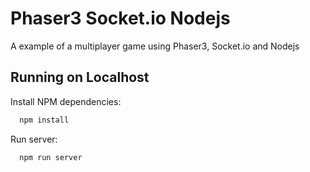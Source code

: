 
# Phaser3 Socket.io Nodejs

A example of a multiplayer game using Phaser3, Socket.io and Nodejs

## Running on Localhost

Install NPM dependencies:
```bash
  npm install
```

Run server:
```bash
  npm run server
```